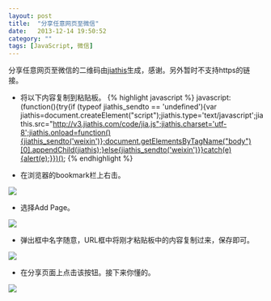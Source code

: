 ```yaml
---
layout: post
title:  "分享任意网页至微信"
date:   2013-12-14 19:50:52
category: ""
tags: [JavaScript, 微信]
---
```


分享任意网页至微信的二维码由<a href="http://jiathis.com" target="_blank">jiathis</a>生成，感谢。另外暂时不支持https的链接。

* 将以下内容复制到粘贴板。
{% highlight javascript %}
javascript:(function(){try{if (typeof jiathis_sendto == 'undefined'){var jiathis=document.createElement("script");jiathis.type='text/javascript';jiathis.src="http://v3.jiathis.com/code/jia.js";jiathis.charset='utf-8';jiathis.onload=function(){jiathis_sendto('weixin')};document.getElementsByTagName("body")[0].appendChild(jiathis);}else{jiathis_sendto('weixin')}}catch(e){alert(e);}})();
{% endhighlight %}

* 在浏览器的bookmark栏上右击。

![]({{site.baseurl}}/images/20131214/2.jpg)

* 选择Add Page。

![]({{site.baseurl}}/images/20131214/3.jpg)

* 弹出框中名字随意，URL框中将刚才粘贴板中的内容复制过来，保存即可。

![]({{site.baseurl}}/images/20131214/4.jpg)

* 在分享页面上点击该按钮。接下来你懂的。

![]({{site.baseurl}}/images/20131214/5.jpg)
